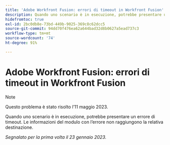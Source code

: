 ```yaml
---
title: 'Adobe Workfront Fusion: errori di timeout in Workfront Fusion'
description: Quando uno scenario è in esecuzione, potrebbe presentare un errore di timeout. Le informazioni del modulo con l’errore non raggiungono la relativa destinazione.
hidefromtoc: true
exl-id: 2bc0db8e-73bd-449b-9025-369c8c62dcc5
source-git-commit: 94dd70f476ea62a644bad32d8b0627a5ead737c3
workflow-type: tm+mt
source-wordcount: '74'
ht-degree: 91%

---
```


# Adobe Workfront Fusion: errori di timeout in Workfront Fusion

>[!NOTE]
>
>Questo problema è stato risolto l’11 maggio 2023.

Quando uno scenario è in esecuzione, potrebbe presentare un errore di timeout. Le informazioni del modulo con l’errore non raggiungono la relativa destinazione.

_Segnalato per la prima volta il 23 gennaio 2023._
